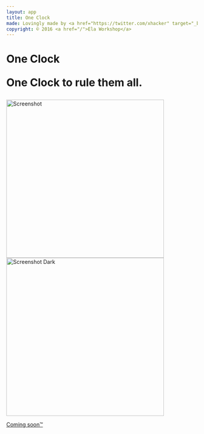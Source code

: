 ```yaml
---
layout: app
title: One Clock
made: Lovingly made by <a href="https://twitter.com/xhacker" target="_blank">@xhacker</a>, <a href="https://twitter.com/aquarhead" target="_blank">@aquarhead</a>, and <a href="https://twitter.com/Ceecirno" target="_blank">@Cee</a>
copyright: © 2016 <a href="/">Ela Workshop</a>
---
```


<h1>
    <p class="main">One Clock</p>
    <p class="sub">One Clock to rule them all.</p>
</h1>

<img class="screenshot" src="/images/oneclock/screenshot.png" alt="Screenshot" width="415">

<img class="screenshot" src="/images/oneclock/screenshot-dark.png" alt="Screenshot Dark" width="415">

<p class="coming"><a href="https://rink.hockeyapp.net/apps/e718f0d66a5e4070897854315657b48a">Coming soon™</a></p>
